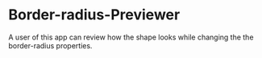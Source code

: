 # Border-radius-Previewer
A user of this app can review how the shape looks while changing the the border-radius properties.
